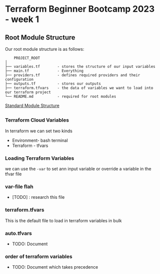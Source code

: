 # Terraform Beginner Bootcamp 2023 - week 1

## Root Module Structure

Our root module structure is as follows:

```
    PROJECT_ROOT
│
├── variables.tf        - stores the structure of our input variables
├── main.tf             - Everything
├── providers.tf        - defines required providers and their configuration
├── outputs.tf          - stores our outputs
├── terraform.tfvars    - the data of variables we want to load into our terraform project
└── README.md           - required for root modules
```


[Standard Module Structure](https://developer.hashicorp.com/terraform/language/modules/develop/structure)

##

### Terraform Cloud Variables

In terraform we can set two kinds
- Environment- bash terminal
- Terraform - tfvars 

### Loading Terraform Variables

we can use the `-var` to set ann input variable or override a variable in the tfvar file

### var-file flah
- [TODO] : research this file

### terraform.tfvars

This is the default file to load in terraform variables in bulk

### auto.tfvars
- TODO: Document

### order of terraform variables
- TODO: Document which takes precedence